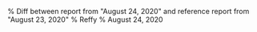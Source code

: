% Diff between report from "August 24, 2020" and reference report from "August 23, 2020"
% Reffy
% August 24, 2020

